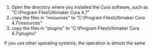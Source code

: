 1. Open the directory where you installed the Cura software, such as "C:\Program Files\Ultimaker Cura 4.7"
2. copy the files in "resources" to "C:\Program Files\Ultimaker Cura 4.7\resources" 
3. copy the files in "plugins" to "C:\Program Files\Ultimaker Cura 4.7\plugins" 


If you use other operating systems, the operation is almost the same

